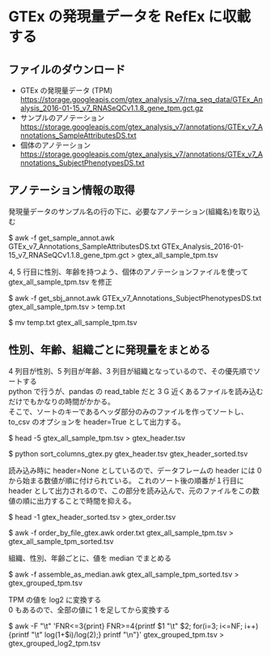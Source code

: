 # GTEx の発現量データを RefEx に収載する
## ファイルのダウンロード
- GTEx の発現量データ (TPM)
  https://storage.googleapis.com/gtex_analysis_v7/rna_seq_data/GTEx_Analysis_2016-01-15_v7_RNASeQCv1.1.8_gene_tpm.gct.gz
- サンプルのアノテーション
  https://storage.googleapis.com/gtex_analysis_v7/annotations/GTEx_v7_Annotations_SampleAttributesDS.txt
- 個体のアノテーション
  https://storage.googleapis.com/gtex_analysis_v7/annotations/GTEx_v7_Annotations_SubjectPhenotypesDS.txt
## アノテーション情報の取得
発現量データのサンプル名の行の下に、必要なアノテーション(組織名)を取り込む

$ awk -f get_sample_annot.awk GTEx_v7_Annotations_SampleAttributesDS.txt GTEx_Analysis_2016-01-15_v7_RNASeQCv1.1.8_gene_tpm.gct > gtex_all_sample_tpm.tsv

4, 5 行目に性別、年齢を持つよう、個体のアノテーションファイルを使って gtex_all_sample_tpm.tsv を修正

$ awk -f get_sbj_annot.awk GTEx_v7_Annotations_SubjectPhenotypesDS.txt gtex_all_sample_tpm.tsv > temp.txt

$ mv temp.txt gtex_all_sample_tpm.tsv
## 性別、年齢、組織ごとに発現量をまとめる
4 列目が性別、5 列目が年齢、3 列目が組織となっているので、その優先順でソートする  
python で行うが、pandas の read_table だと 3 G 近くあるファイルを読み込むだけでもかなりの時間がかかる。  
そこで、ソートのキーであるヘッダ部分のみのファイルを作ってソートし、to_csv のオプションを header=True として出力する。

$ head -5 gtex_all_sample_tpm.tsv > gtex_header.tsv

$ python sort_columns_gtex.py gtex_header.tsv gtex_header_sorted.tsv

読み込み時に header=None としているので、データフレームの header には 0 から始まる数値が順に付けられている。
これのソート後の順番が１行目に header として出力されるので、この部分を読み込んで、元のファイルをこの数値の順に出力することで時間を抑える。

$ head -1 gtex_header_sorted.tsv > gtex_order.tsv

$ awk -f order_by_file_gtex.awk order.txt gtex_all_sample_tpm.tsv > gtex_all_sample_tpm_sorted.tsv


組織、性別、年齢ごとに、値を median でまとめる

$ awk -f assemble_as_median.awk gtex_all_sample_tpm_sorted.tsv > gtex_grouped_tpm.tsv

TPM の値を log2 に変換する  
0 もあるので、全部の値に 1 を足してから変換する

$ awk -F "\t" 'FNR<=3{print} FNR>=4{printf $1 "\t" $2; for(i=3; i<=NF; i++) {printf "\t" log(1+$i)/log(2);} printf "\n"}' gtex_grouped_tpm.tsv > gtex_grouped_log2_tpm.tsv
